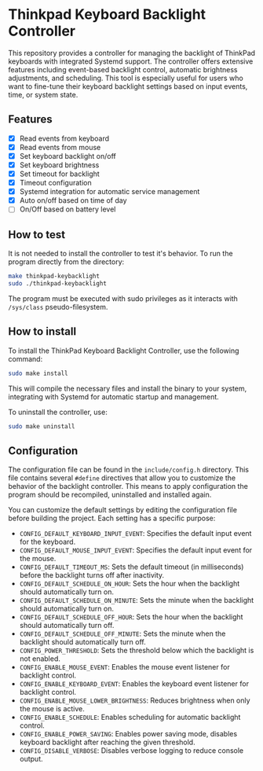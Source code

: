 # Thinkpad Keyboard Backlight Controller

This repository provides a controller for managing the backlight of ThinkPad keyboards with integrated Systemd support. The controller offers extensive features including event-based backlight control, automatic brightness adjustments, and scheduling. This tool is especially useful for users who want to fine-tune their keyboard backlight settings based on input events, time, or system state.

## Features

- [X] Read events from keyboard
- [X] Read events from mouse
- [X] Set keyboard backlight on/off
- [X] Set keyboard brightness
- [X] Set timeout for backlight
- [X] Timeout configuration
- [X] Systemd integration for automatic service management
- [X] Auto on/off based on time of day
- [ ] On/Off based on battery level

## How to test
It is not needed to install the controller to test it's behavior. To run the program directly from the directory:
```bash
make thinkpad-keybacklight
sudo ./thinkpad-keybacklight
```
The program must be executed with sudo privileges as it interacts with `/sys/class` pseudo-filesystem.

## How to install
To install the ThinkPad Keyboard Backlight Controller, use the following command:

```bash
sudo make install
```

This will compile the necessary files and install the binary to your system, integrating with Systemd for automatic startup and management.

To uninstall the controller, use:
```bash
sudo make uninstall
```

## Configuration

The configuration file can be found in the `include/config.h` directory. This file contains several `#define` directives that allow you to customize the behavior of the backlight controller. This means to apply configuration the program should be recompiled, uninstalled and installed again.

You can customize the default settings by editing the configuration file before building the project. Each setting has a specific purpose:

- `CONFIG_DEFAULT_KEYBOARD_INPUT_EVENT`: Specifies the default input event for the keyboard.
- `CONFIG_DEFAULT_MOUSE_INPUT_EVENT`: Specifies the default input event for the mouse.
- `CONFIG_DEFAULT_TIMEOUT_MS`: Sets the default timeout (in milliseconds) before the backlight turns off after inactivity.
- `CONFIG_DEFAULT_SCHEDULE_ON_HOUR`: Sets the hour when the backlight should automatically turn on.
- `CONFIG_DEFAULT_SCHEDULE_ON_MINUTE`: Sets the minute when the backlight should automatically turn on.
- `CONFIG_DEFAULT_SCHEDULE_OFF_HOUR`: Sets the hour when the backlight should automatically turn off.
- `CONFIG_DEFAULT_SCHEDULE_OFF_MINUTE`: Sets the minute when the backlight should automatically turn off.
- `CONFIG_POWER_THRESHOLD`: Sets the threshold below which the backlight is not enabled.
- `CONFIG_ENABLE_MOUSE_EVENT`: Enables the mouse event listener for backlight control.
- `CONFIG_ENABLE_KEYBOARD_EVENT`: Enables the keyboard event listener for backlight control.
- `CONFIG_ENABLE_MOUSE_LOWER_BRIGHTNESS`: Reduces brightness when only the mouse is active.
- `CONFIG_ENABLE_SCHEDULE`: Enables scheduling for automatic backlight control.
- `CONFIG_ENABLE_POWER_SAVING`: Enables power saving mode, disables keyboard backlight after reaching the given threshold.
- `CONFIG_DISABLE_VERBOSE`: Disables verbose logging to reduce console output.